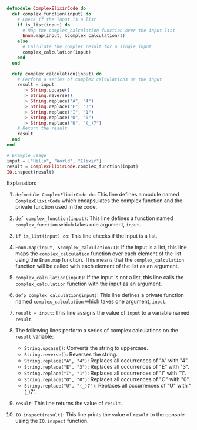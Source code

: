 ```elixir
defmodule ComplexElixirCode do
  def complex_function(input) do
    # Check if the input is a list
    if is_list(input) do
      # Map the complex_calculation function over the input list
      Enum.map(input, &complex_calculation/1)
    else
      # Calculate the complex result for a single input
      complex_calculation(input)
    end
  end

  defp complex_calculation(input) do
    # Perform a series of complex calculations on the input
    result = input
      |> String.upcase()
      |> String.reverse()
      |> String.replace("A", "4")
      |> String.replace("E", "3")
      |> String.replace("I", "1")
      |> String.replace("O", "0")
      |> String.replace("U", "(_)7")
    # Return the result
    result
  end
end

# Example usage
input = ["Hello", "World", "Elixir"]
result = ComplexElixirCode.complex_function(input)
IO.inspect(result)
```

Explanation:

1. `defmodule ComplexElixirCode do`: This line defines a module named `ComplexElixirCode` which encapsulates the complex function and the private function used in the code.

2. `def complex_function(input)`: This line defines a function named `complex_function` which takes one argument, `input`.

3. `if is_list(input) do`: This line checks if the input is a list.

4. `Enum.map(input, &complex_calculation/1)`: If the input is a list, this line maps the `complex_calculation` function over each element of the list using the `Enum.map` function. This means that the `complex_calculation` function will be called with each element of the list as an argument.

5. `complex_calculation(input)`: If the input is not a list, this line calls the `complex_calculation` function with the input as an argument.

6. `defp complex_calculation(input)`: This line defines a private function named `complex_calculation` which takes one argument, `input`.

7. `result = input`: This line assigns the value of `input` to a variable named `result`.

8. The following lines perform a series of complex calculations on the `result` variable:
   - `String.upcase()`: Converts the string to uppercase.
   - `String.reverse()`: Reverses the string.
   - `String.replace("A", "4")`: Replaces all occurrences of "A" with "4".
   - `String.replace("E", "3")`: Replaces all occurrences of "E" with "3".
   - `String.replace("I", "1")`: Replaces all occurrences of "I" with "1".
   - `String.replace("O", "0")`: Replaces all occurrences of "O" with "0".
   - `String.replace("U", "(_)7")`: Replaces all occurrences of "U" with "(_)7".

9. `result`: This line returns the value of `result`.

10. `IO.inspect(result)`: This line prints the value of `result` to the console using the `IO.inspect` function.